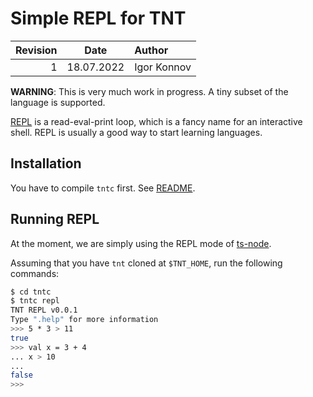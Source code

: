 # Simple REPL for TNT

| Revision | Date       | Author           |
| -------: | :--------: | :--------------- |
| 1        | 18.07.2022 | Igor Konnov      |

**WARNING**: This is very much work in progress. A tiny subset of the language
is supported.

[REPL][] is a read-eval-print loop, which is a fancy name for an interactive
shell. REPL is usually a good way to start learning languages.

## Installation

You have to compile `tntc` first. See [README](../tntc/README.md).

## Running REPL

At the moment, we are simply using the REPL mode of [ts-node][].

Assuming that you have `tnt` cloned at `$TNT_HOME`, run the following commands:

```sh
$ cd tntc
$ tntc repl
TNT REPL v0.0.1
Type ".help" for more information
>>> 5 * 3 > 11
true
>>> val x = 3 + 4
... x > 10
... 
false
>>> 
```


[ts-node]: https://github.com/TypeStrong/ts-node
[REPL]: https://en.wikipedia.org/wiki/Read%E2%80%93eval%E2%80%93print_loop
